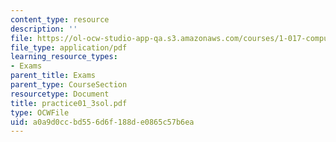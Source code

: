 ```yaml
---
content_type: resource
description: ''
file: https://ol-ocw-studio-app-qa.s3.amazonaws.com/courses/1-017-computing-and-data-analysis-for-environmental-applications-fall-2003/a0a9d0ccbd556d6f188de0865c57b6ea_practice01_3sol.pdf
file_type: application/pdf
learning_resource_types:
- Exams
parent_title: Exams
parent_type: CourseSection
resourcetype: Document
title: practice01_3sol.pdf
type: OCWFile
uid: a0a9d0cc-bd55-6d6f-188d-e0865c57b6ea
---
```

